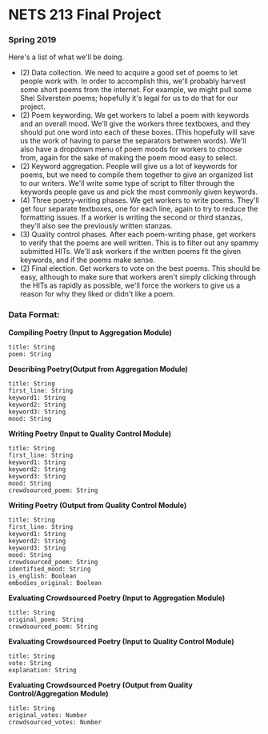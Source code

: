 # NETS 213 Final Project
### Spring 2019

Here's a list of what we'll be doing.
* (2) Data collection. We need to acquire a good set of poems to let people work with. In order to accomplish this, we'll probably harvest some short poems from the internet. For example, we might pull some Shel Silverstein poems; hopefully it's legal for us to do that for our project.
* (2) Poem keywording. We get workers to label a poem with keywords and an overall mood. We'll give the workers three textboxes, and they should put one word into each of these boxes. (This hopefully will save us the work of having to parse the separators between words). We'll also have a dropdown menu of poem moods for workers to choose from, again for the sake of making the poem mood easy to select.
* (2) Keyword aggregation. People will give us a lot of keywords for poems, but we need to compile them together to give an organized list to our writers. We'll write some type of script to filter through the keywords people gave us and pick the most commonly given keywords.
* (4) Three poetry-writing phases. We get workers to write poems. They'll get four separate textboxes, one for each line, again to try to reduce the formatting issues. If a worker is writing the second or third stanzas, they'll also see the previously written stanzas.
* (3) Quality control phases. After each poem-writing phase, get workers to verify that the poems are well written. This is to filter out any spammy submitted HITs. We'll ask workers if the written poems fit the given keywords, and if the poems make sense.
* (2) Final election. Get workers to vote on the best poems. This should be easy, although to make sure that workers aren't simply clicking through the HITs as rapidly as possible, we'll force the workers to give us a reason for why they liked or didn't like a poem.



### Data Format:

**Compiling Poetry (Input to Aggregation Module)**
```
title: String
poem: String
```

**Describing Poetry(Output from Aggregation Module)**
```	
title: String
first_line: String
keyword1: String
keyword2: String
keyword3: String
mood: String
```

**Writing Poetry (Input to Quality Control Module)**
```
title: String
first_line: String
keyword1: String
keyword2: String
keyword3: String
mood: String
crowdsourced_poem: String
```

**Writing Poetry (Output from Quality Control Module)**
```
title: String
first_line: String
keyword1: String
keyword2: String
keyword3: String
mood: String
crowdsourced_poem: String
identified_mood: String
is_english: Boolean
embodies_original: Boolean
```

**Evaluating Crowdsourced Poetry (Input to Aggregation Module)**
```
title: String
original_poem: String
crowdsourced_poem: String
```

**Evaluating Crowdsourced Poetry (Input to Quality Control Module)**
```
title: String
vote: String
explanation: String
```

**Evaluating Crowdsourced Poetry (Output from Quality Control/Aggregation Module)**
```
title: String
original_votes: Number
crowdsourced_votes: Number
````